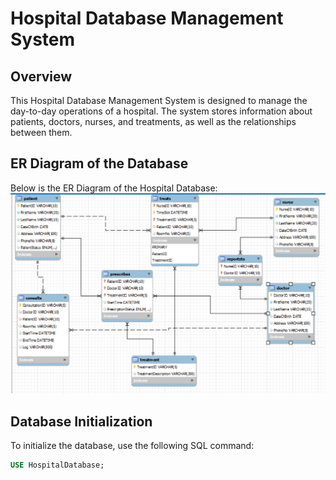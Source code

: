 # Hospital Database Management System

## Overview
This Hospital Database Management System is designed to manage the day-to-day operations of a hospital. The system stores information about patients, doctors, nurses, and treatments, as well as the relationships between them.

## ER Diagram of the Database
Below is the ER Diagram of the Hospital Database:
![ER_Model](https://github.com/amitsingh1127/Hospital_DataBase_Management_AJP/blob/main/Hospital_Database_ER_AJP.png)

## Database Initialization
To initialize the database, use the following SQL command:
```sql
USE HospitalDatabase;
